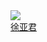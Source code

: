 <div class="con-item">
    <a target="_blank" href="https://github.com/woyou0712">
        <image class="con-image" src="https://image.whzb.com/chain/StellarUI/头像/徐亚君.png"></image>
    </a>
    <a target="_blank" href="https://github.com/woyou0712"><div class="name">徐亚君</div></a>
</div>